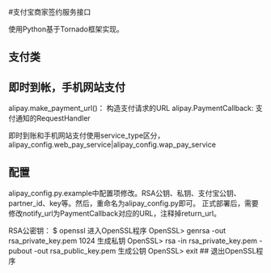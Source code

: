 #支付宝商家签约服务接口

使用Python基于Tornado框架实现。

## 支付类

## 即时到帐，手机网站支付
alipay.make_payment_url()： 构造支付请求的URL
alipay.PaymentCallback: 支付通知的RequestHandler

即时到账和手机网站支付使用service_type区分，alipay_config.web_pay_service|alipay_config.wap_pay_service

## 配置
alipay_config.py.example中配置项修改。RSA公钥、私钥、支付宝公钥、partner_id、key等。然后，重命名为alipay_config.py即可。
正式部署后，需要修改notify_url为PaymentCallback对应的URL，注释掉return_url。

RSA公密钥：
$ openssl 进入OpenSSL程序
OpenSSL> genrsa -out rsa_private_key.pem 1024 生成私钥
OpenSSL> rsa -in rsa_private_key.pem -pubout -out rsa_public_key.pem 生成公钥
OpenSSL> exit ## 退出OpenSSL程序

